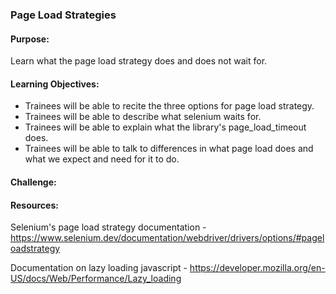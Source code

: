 ### Page Load Strategies

#### Purpose:
Learn what the page load strategy does and does not wait for.

#### Learning Objectives:

- Trainees will be able to recite the three options for page load strategy.
- Trainees will be able to describe what selenium waits for.
- Trainees will be able to explain what the library's page_load_timeout does.
- Trainees will be able to talk to differences in what page load does and what we expect and
  need for it to do.

#### Challenge:

#### Resources:

Selenium's page load strategy documentation - https://www.selenium.dev/documentation/webdriver/drivers/options/#pageloadstrategy

Documentation on lazy loading javascript - https://developer.mozilla.org/en-US/docs/Web/Performance/Lazy_loading
